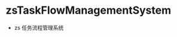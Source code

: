 <!--
 * @Author: ylx
 * @Description:
 * @Date: 2023-07-12 09:31:45
 * @LastEditors: ylx
 * @LastEditTime: 2023-07-12 10:48:35
 * @FilePath: \zsTaskFlowManagementSystem\README.md
-->

# zsTaskFlowManagementSystem

- zs 任务流程管理系统
